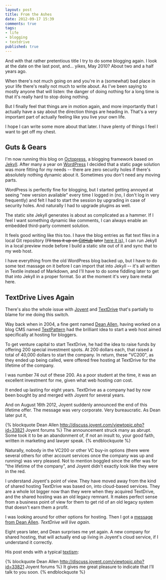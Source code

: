 ```yaml
---
layout: post
title: From the Ashes
date: 2012-09-17 15:39
comments: true
tags:
- life
- blogging
- textdrive
published: true
---
```


And with that rather pretentious title I try to do some blogging again. I look at the date on the last post, and... yikes, May 2010? About two and a half years ago.

<!-- more -->

When there's not much going on and you're in a (somewhat) bad place in your life there's really not much to write about. As I've been saying to mostly anyone that will listen: the danger of doing nothing for a long time is that it's really hard to stop doing nothing.

But I finally feel that things are in motion again, and more importantly that I actually have a say about the direction things are heading in. That's a very important part of actually feeling like you live your own life.

I hope I can write some more about that later. I have plenty of things I feel I want to get off my chest.

## Guts & Gears ##

I'm now running this blog on [Octopress](http://octopress.org/), a blogging framework based on [Jekyll](http://jekyllrb.com/). After many a year on [WordPress](http://wordpress.org/) I decided that a static page solution was more fitting for my needs -- there are zero security holes if there's absolutely nothing dynamic about it. Sometimes you don't need any moving parts.

WordPress is perfectly fine for blogging, but I started getting annoyed at seeing "new version available" every time I logged in (no, I don't log in very frequently) and felt I had to start the session by upgrading in case of security holes. And naturally I had to upgrade plugins as well.

The static site Jekyll generates is about as complicated as a hammer. If I feel I want something dynamic like comments, I can always enable an embedded third-party comment solution.

It feels good writing like this too. I have the blog entries as flat text files in a local Git repository (~~I'll toss it up on [GitHub](http://github.com/) later~~ [here it is](https://github.com/jsvensson/octopress)), I can run Jekyll in a local preview mode before I build a static site out of it and sync that to my web host.

I have everything from the old WordPress blog backed up, but I have to do some text massage on it before I can import that into Jekyll -- it's all written in Textile instead of Markdown, and I'll have to do some fiddling later to get that into Jekyll in a proper format. So at the moment it's very bare metal here.

## TextDrive Lives Again ##

There's also the whole issue with [Joyent][joyent] and [TextDrive][textdrive] that's partially to blame for me doing this switch.

Way back when in 2004, a fine gent named [Dean Allen][textism], having worked on a blog CMS named [TextPattern][textpattern] had the brilliant idea to start a web host aimed specifically at hosting for bloggers.

To get venture capital to start TextDrive, he had the idea to raise funds by offering 200 special investment spots. At 200 dollars each, that raised a total of 40,000 dollars to start the company. In return, these "VC200", as they ended up being called, were offered free hosting at TextDrive for the lifetime of the company.

I was number 74 out of these 200. As a poor student at the time, it was an excellent investment for me, given what web hosting _can_ cost.

It ended up lasting for eight years. TextDrive as a company had by now been bought by and merged with Joyent for several years.

And on August 16th 2012, Joyent suddenly announced the end of this lifetime offer. The message was very corporate. Very bureaucratic. As Dean later put it,

{% blockquote Dean Allen http://discuss.joyent.com/viewtopic.php?id=33821 Joyent forums %}
The announcement struck many as abrupt. Some took it to be an abandonment of, if not an insult to, your good faith, written in marketing and lawyer speak.
{% endblockquote %}

Naturally, nobody in the VC200 or other VC buy-in options (there were several others for other account services once the company was up and running) was very pleased. Not to mention boggled since the offer was for "the lifetime of the company", and Joyent didn't exactly look like they were in the red.

I understand Joyent's point of view. They have moved away from the kind of shared hosting TextDrive was based on, into cloud-based services. They are a whole lot bigger now than they were when they acquired TextDrive, and the shared hosting was an old legacy remnant. It makes perfect sense from a business point of view for them to get rid of an old legacy system that doesn't earn them a profit.

I was looking around for other options for hosting. Then I got a [message from Dean Allen][deanpost]. _TextDrive will live again_.

Eight years later, and Dean surprises me yet again. A new company for shared hosting, that will actually end up living in Joyent's cloud service, if I understand it correctly.

His post ends with a typical [textism](http://twitter.com/textism):

{% blockquote Dean Allen http://discuss.joyent.com/viewtopic.php?id=33821 Joyent forums %}
It gives me great pleasure to indicate that I’ll talk to you soon.
{% endblockquote %}

[deanpost]: http://discuss.joyent.com/viewtopic.php?id=33821
[joyent]: http://www.joyent.com/
[textdrive]: http://textdrive.com/
[textpattern]: http://textpattern.com/
[textism]: http://textism.com/